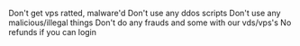 Don't get vps ratted, malware'd
Don't use any ddos scripts
Don't use any malicious/illegal things
Don't do any frauds and some with our vds/vps's
No refunds if you can login
